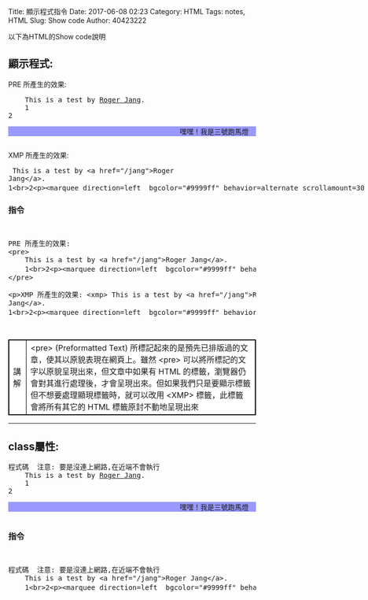 Title: 顯示程式指令
Date: 2017-06-08 02:23
Category: HTML
Tags: notes, HTML
Slug: Show code
Author: 40423222

以下為HTML的Show code說明

<!-- PELICAN_END_SUMMARY -->

## <B>顯示程式:</B>

PRE 所產生的效果:
<pre>
	This is a test by <a href="/jang">Roger Jang</a>.
    1<br>2<p><marquee direction=left  bgcolor="#9999ff" behavior=alternate scrollamount=30 scrolldelay=100>嘿嘿！我是三號跑馬燈</marquee>
</pre>

XMP 所產生的效果:
<xmp>
	This is a test by <a href="/jang">Roger Jang</a>.
    1<br>2<p><marquee direction=left  bgcolor="#9999ff" behavior=alternate scrollamount=30 scrolldelay=100>嘿嘿！我是三號跑馬燈</marquee>
</xmp>

### 指令
<pre>
<xmp>
PRE 所產生的效果:
<pre>
	This is a test by <a href="/jang">Roger Jang</a>.
    1<br>2<p><marquee direction=left  bgcolor="#9999ff" behavior=alternate scrollamount=30 scrolldelay=100>嘿嘿！我是三號跑馬燈</marquee>
</pre>

XMP 所產生的效果:
<xmp>
	This is a test by <a href="/jang">Roger Jang</a>.
    1<br>2<p><marquee direction=left  bgcolor="#9999ff" behavior=alternate scrollamount=30 scrolldelay=100>嘿嘿！我是三號跑馬燈</marquee>
</xmp>
</pre>

<table align=center border=1 cellspacing=0 style="border:1px solid black" bgcolor=white>
<tr>
<td class=boldw>講解<td colspan=2>&lt;pre&gt; (Preformatted Text) 所標記起來的是預先已排版過的文章，使其以原貌表現在網頁上。雖然 &ltpre&gt; 可以將所標記的文字以原貌呈現出來，但文章中如果有 HTML 的標籤，瀏覽器仍會對其進行處理後，才會呈現出來。但如果我們只是要顯示標籤但不想要處理顯現標籤時，就可以改用 &ltXMP&gt; 標籤，此標籤會將所有其它的 HTML 標籤原封不動地呈現出來
</table>

<hr>

## class屬性:
<pre class="brush: python">
程式碼  注意: 要是沒連上網路,在近端不會執行
	This is a test by <a href="/jang">Roger Jang</a>.
    1<br>2<p><marquee direction=left  bgcolor="#9999ff" behavior=alternate scrollamount=30 scrolldelay=100>嘿嘿！我是三號跑馬燈</marquee>
</pre>

### 指令
<pre>
<xmp>
程式碼  注意: 要是沒連上網路,在近端不會執行
	This is a test by <a href="/jang">Roger Jang</a>.
    1<br>2<p><marquee direction=left  bgcolor="#9999ff" behavior=alternate scrollamount=30 scrolldelay=100>嘿嘿！我是三號跑馬燈</marquee>
</xmp>
</pre>